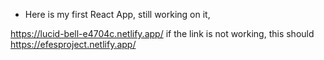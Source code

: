- Here is my first React App, still working on it, 

https://lucid-bell-e4704c.netlify.app/
if the link is not working, this should
https://efesproject.netlify.app/
